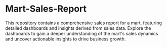 # Mart-Sales-Report
This repository contains a comprehensive sales report for a mart, featuring detailed dashboards and insights derived from sales data. Explore the dashboards to gain a deeper understanding of the mart's sales dynamics and uncover actionable insights to drive business growth.
